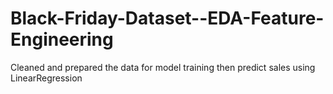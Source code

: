 # Black-Friday-Dataset--EDA-Feature-Engineering



Cleaned and prepared the data for model training then predict sales using LinearRegression
